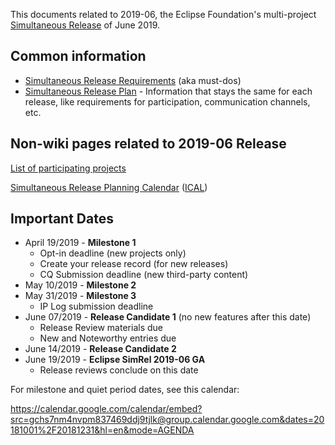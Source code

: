 This documents related to 2019-06, the Eclipse Foundation's
multi-project [Simultaneous Release](../Simultaneous_Release.md) of
June 2019.

## Common information

-   [Simultaneous Release
    Requirements](Simultaneous_Release_Requirements.md)
    (aka must-dos)
-   [Simultaneous Release
    Plan](Simultaneous_Release_Plan.md) - Information
    that stays the same for each release, like requirements for
    participation, communication channels, etc.

## Non-wiki pages related to 2019-06 Release

[List of participating
projects](https://projects.eclipse.org/releases/2019-06)

[Simultaneous Release Planning
Calendar](http://www.google.com/calendar/embed?src=gchs7nm4nvpm837469ddj9tjlk%40group.calendar.google.com&ctz=America/New_York)
([ICAL](http://www.google.com/calendar/ical/gchs7nm4nvpm837469ddj9tjlk%40group.calendar.google.com/public/basic.ics))

## Important Dates

-   April 19/2019 - **Milestone 1**
    -   Opt-in deadline (new projects only)
    -   Create your release record (for new releases)
    -   CQ Submission deadline (new third-party content)
-   May 10/2019 - **Milestone 2**
-   May 31/2019 - **Milestone 3**
    -   IP Log submission deadline
-   June 07/2019 - **Release Candidate 1** (no new features after this
    date)
    -   Release Review materials due
    -   New and Noteworthy entries due
-   June 14/2019 - **Release Candidate 2**
-   June 19/2019 - **Eclipse SimRel 2019-06 GA**
    -   Release reviews conclude on this date

For milestone and quiet period dates, see this calendar:

<https://calendar.google.com/calendar/embed?src=gchs7nm4nvpm837469ddj9tjlk@group.calendar.google.com&dates=20181001%2F20181231&hl=en&mode=AGENDA>

<!-- googlecalendar width="600" height="400" title="Planning Council Calendar">gchs7nm4nvpm837469ddj9tjlk@group.calendar.google.com</googlecalendar -->

